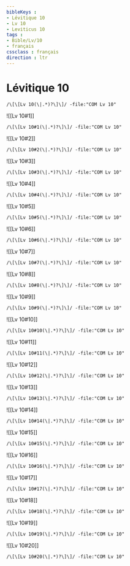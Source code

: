 ```yaml
---
bibleKeys : 
- Lévitique 10
- Lv 10
- Leviticus 10
tags : 
- Bible/Lv/10
- français
cssclass : français
direction : ltr
---
```


# Lévitique 10

```query
/\[\[Lv 10(\|.*)?\]\]/ -file:"COM Lv 10"
```



![[Lv 10#1]]

```query
/\[\[Lv 10#1(\|.*)?\]\]/ -file:"COM Lv 10"
```

![[Lv 10#2]]

```query
/\[\[Lv 10#2(\|.*)?\]\]/ -file:"COM Lv 10"
```

![[Lv 10#3]]

```query
/\[\[Lv 10#3(\|.*)?\]\]/ -file:"COM Lv 10"
```

![[Lv 10#4]]

```query
/\[\[Lv 10#4(\|.*)?\]\]/ -file:"COM Lv 10"
```

![[Lv 10#5]]

```query
/\[\[Lv 10#5(\|.*)?\]\]/ -file:"COM Lv 10"
```

![[Lv 10#6]]

```query
/\[\[Lv 10#6(\|.*)?\]\]/ -file:"COM Lv 10"
```

![[Lv 10#7]]

```query
/\[\[Lv 10#7(\|.*)?\]\]/ -file:"COM Lv 10"
```

![[Lv 10#8]]

```query
/\[\[Lv 10#8(\|.*)?\]\]/ -file:"COM Lv 10"
```

![[Lv 10#9]]

```query
/\[\[Lv 10#9(\|.*)?\]\]/ -file:"COM Lv 10"
```

![[Lv 10#10]]

```query
/\[\[Lv 10#10(\|.*)?\]\]/ -file:"COM Lv 10"
```

![[Lv 10#11]]

```query
/\[\[Lv 10#11(\|.*)?\]\]/ -file:"COM Lv 10"
```

![[Lv 10#12]]

```query
/\[\[Lv 10#12(\|.*)?\]\]/ -file:"COM Lv 10"
```

![[Lv 10#13]]

```query
/\[\[Lv 10#13(\|.*)?\]\]/ -file:"COM Lv 10"
```

![[Lv 10#14]]

```query
/\[\[Lv 10#14(\|.*)?\]\]/ -file:"COM Lv 10"
```

![[Lv 10#15]]

```query
/\[\[Lv 10#15(\|.*)?\]\]/ -file:"COM Lv 10"
```

![[Lv 10#16]]

```query
/\[\[Lv 10#16(\|.*)?\]\]/ -file:"COM Lv 10"
```

![[Lv 10#17]]

```query
/\[\[Lv 10#17(\|.*)?\]\]/ -file:"COM Lv 10"
```

![[Lv 10#18]]

```query
/\[\[Lv 10#18(\|.*)?\]\]/ -file:"COM Lv 10"
```

![[Lv 10#19]]

```query
/\[\[Lv 10#19(\|.*)?\]\]/ -file:"COM Lv 10"
```

![[Lv 10#20]]

```query
/\[\[Lv 10#20(\|.*)?\]\]/ -file:"COM Lv 10"
```

